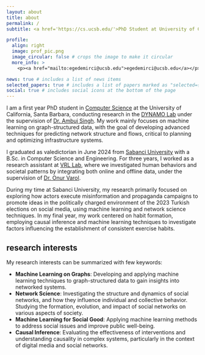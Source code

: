 ```yaml
---
layout: about
title: about
permalink: /
subtitle: <a href='https://cs.ucsb.edu/'>PhD Student at University of California, Santa Barbara - Computer Science</a>

profile:
  align: right
  image: prof_pic.png
  image_circular: false # crops the image to make it circular
  more_info: >
    <p><a href="mailto:egedemirci@ucsb.edu">egedemirci@ucsb.edu</a></p>

news: true # includes a list of news items
selected_papers: true # includes a list of papers marked as "selected={true}"
social: true # includes social icons at the bottom of the page
---
```


I am a first year PhD student in [Computer Science](https://cs.ucsb.edu/) at the University of California, Santa Barbara, conducting research in the [DYNAMO Lab](https://dynamo.cs.ucsb.edu) under the supervision of [Dr. Ambuj Singh](https://sites.cs.ucsb.edu/~ambuj/). My work mainly focuses on machine learning on graph-structured data, with the goal of developing advanced techniques for predicting network structure and flows, critical to planning and optimizing infrastructure systems.

I graduated as valedictorian in June 2024 from [Sabanci University](https://cs.sabanciuniv.edu/) with a B.Sc. in Computer Science and Engineering. For three years, I worked as a research assistant at [VRL Lab](http://varollab.com), where we investigated human behaviors and societal patterns by integrating both online and offline data, under the supervision of [Dr. Onur Varol](http://www.onurvarol.com).

During my time at Sabanci University, my research primarily focused on exploring how actors execute misinformation and propaganda campaigns to promote ideas in the politically charged environment of the 2023 Turkish elections on social media, using machine learning and network science techniques. In my final year, my work centered on habit formation, employing causal inference and machine learning techniques to investigate factors influencing the establishment of consistent exercise habits.

## research interests

My research interests can be summarized with few keywords:

- **Machine Learning on Graphs**: Developing and applying machine learning techniques to graph-structured data to gain insights into networked systems.
- **Network Science**: Investigating the structure and dynamics of social networks, and how they influence individual and collective behavior. Studying the formation, evolution, and impact of social networks on various aspects of society.
- **Machine Learning for Social Good**: Applying machine learning methods to address social issues and improve public well-being.
- **Causal Inference**: Evaluating the effectiveness of interventions and understanding causality in complex systems, particularly in the context of digital media and social networks.
